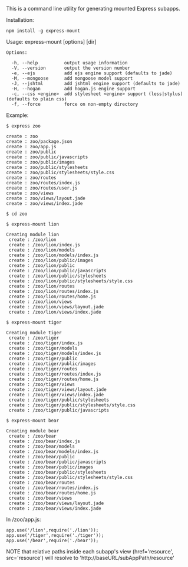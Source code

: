 This is a command line utility for generating mounted Express subapps.  

Installation: 

    npm install -g express-mount


Usage:     express-mount [options] [dir]

    Options:

      -h, --help          output usage information
      -V, --version       output the version number
      -e, --ejs           add ejs engine support (defaults to jade)
      -M, --mongoose      add mongoose model support
      -J, --jshtml        add jshtml engine support (defaults to jade)
      -H, --hogan         add hogan.js engine support
      -c, --css <engine>  add stylesheet <engine> support (less|stylus) (defaults to plain css)
      -f, --force         force on non-empty directory

Example: 

    $ express zoo

    create : zoo
    create : zoo/package.json
    create : zoo/app.js
    create : zoo/public
    create : zoo/public/javascripts
    create : zoo/public/images
    create : zoo/public/stylesheets
    create : zoo/public/stylesheets/style.css
    create : zoo/routes
    create : zoo/routes/index.js
    create : zoo/routes/user.js
    create : zoo/views
    create : zoo/views/layout.jade
    create : zoo/views/index.jade

    $ cd zoo

    $ express-mount lion

    Creating module lion
     create : /zoo/lion
     create : /zoo/lion/index.js
     create : /zoo/lion/models
     create : /zoo/lion/models/index.js
     create : /zoo/lion/public/images
     create : /zoo/lion/public
     create : /zoo/lion/public/javascripts
     create : /zoo/lion/public/stylesheets
     create : /zoo/lion/public/stylesheets/style.css
     create : /zoo/lion/routes
     create : /zoo/lion/routes/index.js
     create : /zoo/lion/routes/home.js
     create : /zoo/lion/views
     create : /zoo/lion/views/layout.jade
     create : /zoo/lion/views/index.jade

    $ express-mount tiger

    Creating module tiger
     create : /zoo/tiger
     create : /zoo/tiger/index.js
     create : /zoo/tiger/models
     create : /zoo/tiger/models/index.js
     create : /zoo/tiger/public
     create : /zoo/tiger/public/images
     create : /zoo/tiger/routes
     create : /zoo/tiger/routes/index.js
     create : /zoo/tiger/routes/home.js
     create : /zoo/tiger/views
     create : /zoo/tiger/views/layout.jade
     create : /zoo/tiger/views/index.jade
     create : /zoo/tiger/public/stylesheets
     create : /zoo/tiger/public/stylesheets/style.css
     create : /zoo/tiger/public/javascripts

    $ express-mount bear

    Creating module bear
     create : /zoo/bear
     create : /zoo/bear/index.js
     create : /zoo/bear/models
     create : /zoo/bear/models/index.js
     create : /zoo/bear/public
     create : /zoo/bear/public/javascripts
     create : /zoo/bear/public/images
     create : /zoo/bear/public/stylesheets
     create : /zoo/bear/public/stylesheets/style.css
     create : /zoo/bear/routes
     create : /zoo/bear/routes/index.js
     create : /zoo/bear/routes/home.js
     create : /zoo/bear/views
     create : /zoo/bear/views/layout.jade
     create : /zoo/bear/views/index.jade


In /zoo/app.js:

    app.use('/lion',require('./lion'));
    app.use('/tiger',require('./tiger'));
    app.use('/bear',require('./bear'));

NOTE that relative paths inside each subapp's view (href='resource', src='resource') will resolve to 'http://baseURL/subAppPath/resource'
